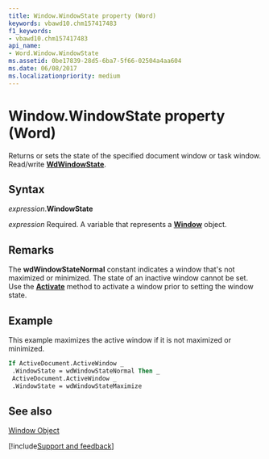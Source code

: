```yaml
---
title: Window.WindowState property (Word)
keywords: vbawd10.chm157417483
f1_keywords:
- vbawd10.chm157417483
api_name:
- Word.Window.WindowState
ms.assetid: 0be17839-28d5-6ba7-5f66-02504a4aa604
ms.date: 06/08/2017
ms.localizationpriority: medium
---
```



# Window.WindowState property (Word)

Returns or sets the state of the specified document window or task window. Read/write **[WdWindowState](Word.WdWindowState.md)**.


## Syntax

_expression_.**WindowState**

_expression_ Required. A variable that represents a **[Window](Word.Window.md)** object.


## Remarks

The **wdWindowStateNormal** constant indicates a window that's not maximized or minimized. The state of an inactive window cannot be set. Use the **[Activate](Word.Window.Activate.md)** method to activate a window prior to setting the window state.


## Example

This example maximizes the active window if it is not maximized or minimized.


```vb
If ActiveDocument.ActiveWindow _ 
 .WindowState = wdWindowStateNormal Then _ 
 ActiveDocument.ActiveWindow _ 
 .WindowState = wdWindowStateMaximize
```


## See also


[Window Object](Word.Window.md)

[!include[Support and feedback](~/includes/feedback-boilerplate.md)]